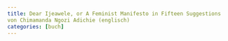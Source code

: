 ```yaml
---
title: Dear Ijeawele, or A Feminist Manifesto in Fifteen Suggestions
von Chimamanda Ngozi Adichie (englisch)
categories: [buch]
---
```

